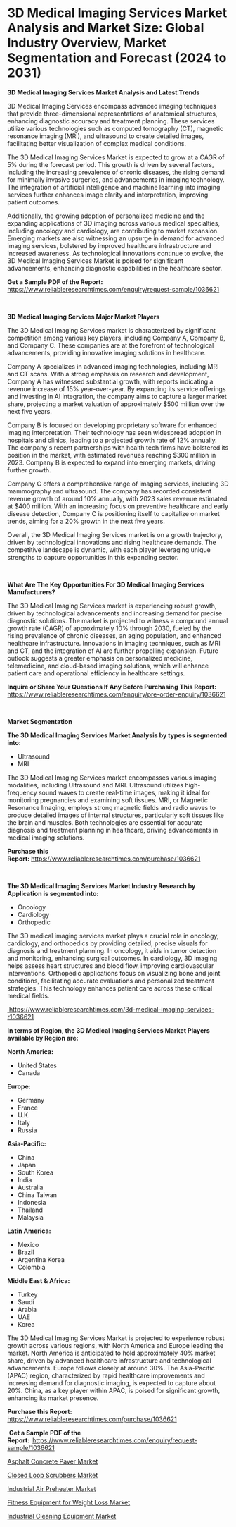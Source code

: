 <p><h1>3D Medical Imaging Services Market Analysis and Market Size: Global Industry Overview, Market Segmentation and Forecast (2024 to 2031)</h1></p><p><strong>3D Medical Imaging Services Market Analysis and Latest Trends</strong></p>
<p><p>3D Medical Imaging Services encompass advanced imaging techniques that provide three-dimensional representations of anatomical structures, enhancing diagnostic accuracy and treatment planning. These services utilize various technologies such as computed tomography (CT), magnetic resonance imaging (MRI), and ultrasound to create detailed images, facilitating better visualization of complex medical conditions.</p><p>The 3D Medical Imaging Services Market is expected to grow at a CAGR of 5% during the forecast period. This growth is driven by several factors, including the increasing prevalence of chronic diseases, the rising demand for minimally invasive surgeries, and advancements in imaging technology. The integration of artificial intelligence and machine learning into imaging services further enhances image clarity and interpretation, improving patient outcomes.</p><p>Additionally, the growing adoption of personalized medicine and the expanding applications of 3D imaging across various medical specialties, including oncology and cardiology, are contributing to market expansion. Emerging markets are also witnessing an upsurge in demand for advanced imaging services, bolstered by improved healthcare infrastructure and increased awareness. As technological innovations continue to evolve, the 3D Medical Imaging Services Market is poised for significant advancements, enhancing diagnostic capabilities in the healthcare sector.</p></p>
<p><strong>Get a Sample PDF of the Report:&nbsp;</strong> <a href="https://www.reliableresearchtimes.com/enquiry/request-sample/1036621?utm_campaign=1486&utm_medium=2&utm_source=Github&utm_content=ia&utm_term=18102024&utm_id=3d-medical-imaging-services">https://www.reliableresearchtimes.com/enquiry/request-sample/1036621</a></p>
<p>&nbsp;</p>
<p><strong>3D Medical Imaging Services Major Market Players</strong></p>
<p><p>The 3D Medical Imaging Services market is characterized by significant competition among various key players, including Company A, Company B, and Company C. These companies are at the forefront of technological advancements, providing innovative imaging solutions in healthcare.</p><p>Company A specializes in advanced imaging technologies, including MRI and CT scans. With a strong emphasis on research and development, Company A has witnessed substantial growth, with reports indicating a revenue increase of 15% year-over-year. By expanding its service offerings and investing in AI integration, the company aims to capture a larger market share, projecting a market valuation of approximately $500 million over the next five years.</p><p>Company B is focused on developing proprietary software for enhanced imaging interpretation. Their technology has seen widespread adoption in hospitals and clinics, leading to a projected growth rate of 12% annually. The company's recent partnerships with health tech firms have bolstered its position in the market, with estimated revenues reaching $300 million in 2023. Company B is expected to expand into emerging markets, driving further growth.</p><p>Company C offers a comprehensive range of imaging services, including 3D mammography and ultrasound. The company has recorded consistent revenue growth of around 10% annually, with 2023 sales revenue estimated at $400 million. With an increasing focus on preventive healthcare and early disease detection, Company C is positioning itself to capitalize on market trends, aiming for a 20% growth in the next five years.</p><p>Overall, the 3D Medical Imaging Services market is on a growth trajectory, driven by technological innovations and rising healthcare demands. The competitive landscape is dynamic, with each player leveraging unique strengths to capture opportunities in this expanding sector.</p></p>
<p>&nbsp;</p>
<p><strong>What Are The Key Opportunities For 3D Medical Imaging Services Manufacturers?</strong></p>
<p><p>The 3D Medical Imaging Services market is experiencing robust growth, driven by technological advancements and increasing demand for precise diagnostic solutions. The market is projected to witness a compound annual growth rate (CAGR) of approximately 10% through 2030, fueled by the rising prevalence of chronic diseases, an aging population, and enhanced healthcare infrastructure. Innovations in imaging techniques, such as MRI and CT, and the integration of AI are further propelling expansion. Future outlook suggests a greater emphasis on personalized medicine, telemedicine, and cloud-based imaging solutions, which will enhance patient care and operational efficiency in healthcare settings.</p></p>
<p><strong>Inquire or Share Your Questions If Any Before Purchasing This Report:</strong> <a href="https://www.reliableresearchtimes.com/enquiry/pre-order-enquiry/1036621?utm_campaign=1486&utm_medium=2&utm_source=Github&utm_content=ia&utm_term=18102024&utm_id=3d-medical-imaging-services">https://www.reliableresearchtimes.com/enquiry/pre-order-enquiry/1036621</a></p>
<p>&nbsp;</p>
<p><strong>Market Segmentation</strong></p>
<p><strong>The 3D Medical Imaging Services Market Analysis by types is segmented into:</strong></p>
<p><ul><li>Ultrasound</li><li>MRI</li></ul></p>
<p><p>The 3D Medical Imaging Services market encompasses various imaging modalities, including Ultrasound and MRI. Ultrasound utilizes high-frequency sound waves to create real-time images, making it ideal for monitoring pregnancies and examining soft tissues. MRI, or Magnetic Resonance Imaging, employs strong magnetic fields and radio waves to produce detailed images of internal structures, particularly soft tissues like the brain and muscles. Both technologies are essential for accurate diagnosis and treatment planning in healthcare, driving advancements in medical imaging solutions.</p></p>
<p><strong>Purchase this Report:&nbsp;</strong><a href="https://www.reliableresearchtimes.com/purchase/1036621?utm_campaign=1486&utm_medium=2&utm_source=Github&utm_content=ia&utm_term=18102024&utm_id=3d-medical-imaging-services">https://www.reliableresearchtimes.com/purchase/1036621</a></p>
<p>&nbsp;</p>
<p><strong>The 3D Medical Imaging Services Market Industry Research by Application is segmented into:</strong></p>
<p><ul><li>Oncology</li><li>Cardiology</li><li>Orthopedic</li></ul></p>
<p><p>The 3D medical imaging services market plays a crucial role in oncology, cardiology, and orthopedics by providing detailed, precise visuals for diagnosis and treatment planning. In oncology, it aids in tumor detection and monitoring, enhancing surgical outcomes. In cardiology, 3D imaging helps assess heart structures and blood flow, improving cardiovascular interventions. Orthopedic applications focus on visualizing bone and joint conditions, facilitating accurate evaluations and personalized treatment strategies. This technology enhances patient care across these critical medical fields.</p></p>
<p><a href="https://www.reliableresearchtimes.com/3d-medical-imaging-services-r1036621?utm_campaign=1486&utm_medium=2&utm_source=Github&utm_content=ia&utm_term=18102024&utm_id=3d-medical-imaging-services">&nbsp;https://www.reliableresearchtimes.com/3d-medical-imaging-services-r1036621</a></p>
<p><strong>In terms of Region, the 3D Medical Imaging Services Market Players available by Region are:</strong></p>
<p>
    <p> <strong> North America: </strong>
        <ul>
            <li>United States</li>
            <li>Canada</li>
        </ul>
        </p> 
    <p> <strong> Europe: </strong>
        <ul>
            <li>Germany</li>
            <li>France</li>
            <li>U.K.</li>
            <li>Italy</li>
            <li>Russia</li>
        </ul>
        </p> 
    <p> <strong> Asia-Pacific: </strong>
        <ul>
            <li>China</li>
            <li>Japan</li>
            <li>South Korea</li>
            <li>India</li>
            <li>Australia</li>
            <li>China Taiwan</li>
            <li>Indonesia</li>
            <li>Thailand</li>
            <li>Malaysia</li>
        </ul>
        </p> 
    <p> <strong> Latin America: </strong>
        <ul>
            <li>Mexico</li>
            <li>Brazil</li>
            <li>Argentina Korea</li>
            <li>Colombia</li>
        </ul>
        </p> 
    <p> <strong> Middle East & Africa: </strong>
        <ul>
            <li>Turkey</li>
            <li>Saudi</li>
            <li>Arabia</li>
            <li>UAE</li>
            <li>Korea</li>
        </ul>
    </p>
    </p>
<p><p>The 3D Medical Imaging Services Market is projected to experience robust growth across various regions, with North America and Europe leading the market. North America is anticipated to hold approximately 40% market share, driven by advanced healthcare infrastructure and technological advancements. Europe follows closely at around 30%. The Asia-Pacific (APAC) region, characterized by rapid healthcare improvements and increasing demand for diagnostic imaging, is expected to capture about 20%. China, as a key player within APAC, is poised for significant growth, enhancing its market presence.</p></p>
<p><strong>Purchase this Report: </strong><a href="https://www.reliableresearchtimes.com/purchase/1036621?utm_campaign=1486&utm_medium=2&utm_source=Github&utm_content=ia&utm_term=18102024&utm_id=3d-medical-imaging-services">https://www.reliableresearchtimes.com/purchase/1036621</a></p>
<p>&nbsp;<strong>Get a Sample PDF of the Report:&nbsp;&nbsp;</strong><a href="https://www.reliableresearchtimes.com/enquiry/request-sample/1036621?utm_campaign=1486&utm_medium=2&utm_source=Github&utm_content=ia&utm_term=18102024&utm_id=3d-medical-imaging-services">https://www.reliableresearchtimes.com/enquiry/request-sample/1036621</a></p>
<p><strong></strong></p>
<p><p><a href="https://www.linkedin.com/pulse/strategic-insights-global-asphalt-concrete-paver-market-qxcmf?utm_campaign=1486&utm_medium=2&utm_source=Github&utm_content=ia&utm_term=18102024&utm_id=3d-medical-imaging-services">Asphalt Concrete Paver Market</a></p><p><a href="https://www.linkedin.com/pulse/closed-loop-scrubbers-industry-insights-report-analyzing-djyhf?utm_campaign=1486&utm_medium=2&utm_source=Github&utm_content=ia&utm_term=18102024&utm_id=3d-medical-imaging-services">Closed Loop Scrubbers Market</a></p><p><a href="https://www.linkedin.com/pulse/exploring-industrial-air-preheater-market-dynamics-global-wqcyf?utm_campaign=1486&utm_medium=2&utm_source=Github&utm_content=ia&utm_term=18102024&utm_id=3d-medical-imaging-services">Industrial Air Preheater Market</a></p><p><a href="https://www.linkedin.com/pulse/unlocking-growth-potential-strategic-analysis-fitness-equipment-wvmif?utm_campaign=1486&utm_medium=2&utm_source=Github&utm_content=ia&utm_term=18102024&utm_id=3d-medical-imaging-services">Fitness Equipment for Weight Loss Market</a></p><p><a href="https://www.linkedin.com/pulse/industrial-cleaning-equipment-market-evolution-future-outlook-revbf?utm_campaign=1486&utm_medium=2&utm_source=Github&utm_content=ia&utm_term=18102024&utm_id=3d-medical-imaging-services">Industrial Cleaning Equipment Market</a></p></p>